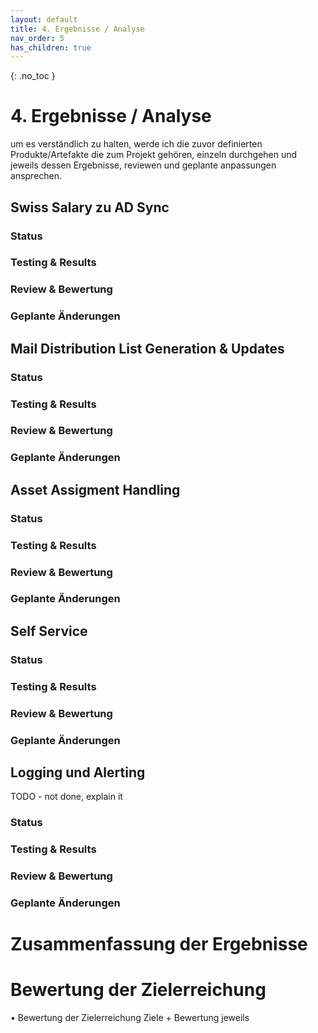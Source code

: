 ```yaml
---
layout: default
title: 4. Ergebnisse / Analyse
nav_order: 5
has_children: true
---
```


{: .no_toc }

# 4. Ergebnisse / Analyse

um es verständlich zu halten, werde ich die zuvor definierten Produkte/Artefakte die zum Projekt gehören, einzeln durchgehen und jeweils dessen Ergebnisse, reviewen und geplante anpassungen ansprechen.

## Swiss Salary zu AD Sync

### Status 
### Testing & Results
### Review & Bewertung
### Geplante Änderungen

## Mail Distribution List Generation & Updates

### Status 
### Testing & Results
### Review & Bewertung
### Geplante Änderungen

## Asset Assigment Handling

### Status 
### Testing & Results
### Review & Bewertung
### Geplante Änderungen

## Self Service

### Status 
### Testing & Results
### Review & Bewertung
### Geplante Änderungen

## Logging und Alerting
TODO - not done, explain it

### Status 
### Testing & Results
### Review & Bewertung
### Geplante Änderungen

# Zusammenfassung der Ergebnisse

# Bewertung der Zielerreichung

• Bewertung der Zielerreichung
 Ziele + Bewertung jeweils

